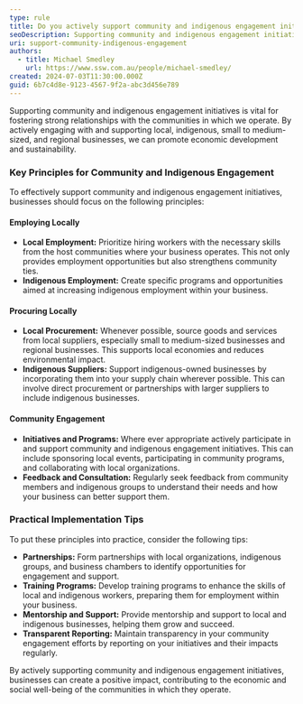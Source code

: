 ```yaml
---
type: rule
title: Do you actively support community and indigenous engagement initiatives?
seoDescription: Supporting community and indigenous engagement initiatives.
uri: support-community-indigenous-engagement
authors:
  - title: Michael Smedley
    url: https://www.ssw.com.au/people/michael-smedley/
created: 2024-07-03T11:30:00.000Z
guid: 6b7c4d8e-9123-4567-9f2a-abc3d456e789
---
```

Supporting community and indigenous engagement initiatives is vital for fostering strong relationships with the communities in which we operate. By actively engaging with and supporting local, indigenous, small to medium-sized, and regional businesses, we can promote economic development and sustainability.

<!--endintro-->

### Key Principles for Community and Indigenous Engagement

To effectively support community and indigenous engagement initiatives, businesses should focus on the following principles:

#### Employing Locally

* **Local Employment:** Prioritize hiring workers with the necessary skills from the host communities where your business operates. This not only provides employment opportunities but also strengthens community ties.
* **Indigenous Employment:** Create specific programs and opportunities aimed at increasing indigenous employment within your business.

#### Procuring Locally

* **Local Procurement:** Whenever possible, source goods and services from local suppliers, especially small to medium-sized businesses and regional businesses. This supports local economies and reduces environmental impact.
* **Indigenous Suppliers:** Support indigenous-owned businesses by incorporating them into your supply chain wherever possible. This can involve direct procurement or partnerships with larger suppliers to include indigenous businesses.

#### Community Engagement

* **Initiatives and Programs:** Where ever appropriate actively participate in and support community and indigenous engagement initiatives. This can include sponsoring local events, participating in community programs, and collaborating with local organizations.
* **Feedback and Consultation:** Regularly seek feedback from community members and indigenous groups to understand their needs and how your business can better support them.

### Practical Implementation Tips

To put these principles into practice, consider the following tips:

* **Partnerships:** Form partnerships with local organizations, indigenous groups, and business chambers to identify opportunities for engagement and support.
* **Training Programs:** Develop training programs to enhance the skills of local and indigenous workers, preparing them for employment within your business.
* **Mentorship and Support:** Provide mentorship and support to local and indigenous businesses, helping them grow and succeed.
* **Transparent Reporting:** Maintain transparency in your community engagement efforts by reporting on your initiatives and their impacts regularly.

By actively supporting community and indigenous engagement initiatives, businesses can create a positive impact, contributing to the economic and social well-being of the communities in which they operate.
